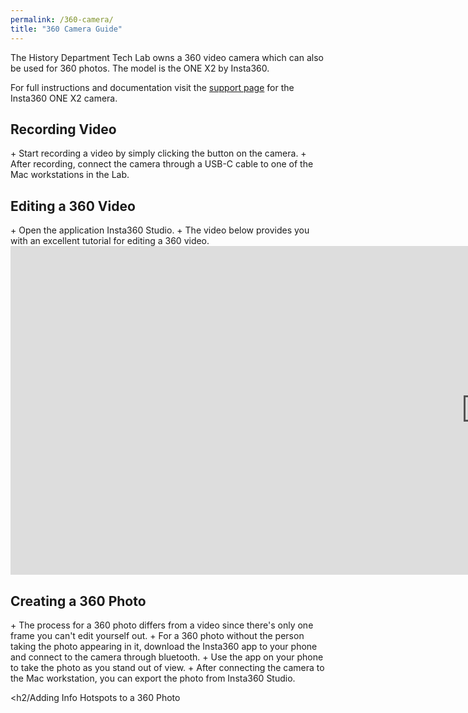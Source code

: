 ```yaml
---
permalink: /360-camera/
title: "360 Camera Guide"
---
```


The History Department Tech Lab owns a 360 video camera which can also be used for 360 photos. The model is the ONE X2 by Insta360.

For full instructions and documentation visit the <a href="https://onlinemanual.insta360.com/onex2/en-us/camera/basic">support page</a> for the Insta360 ONE X2 camera.

<h2>Recording Video</h2>
+ Start recording a video by simply clicking the button on the camera.
+ After recording, connect the camera through a USB-C cable to one of the Mac workstations in the Lab.

<h2>Editing a 360 Video</h2>
+ Open the application Insta360 Studio.
+ The video below provides you with an excellent tutorial for editing a 360 video.
<iframe width="1521" height="526" src="https://youtube.com/embed/U24jDyYnU3A" title="Insta360 Studio Beginners Tutorial" frameborder="0" allow="accelerometer; autoplay; clipboard-write; encrypted-media; gyroscope; picture-in-picture; web-share" referrerpolicy="strict-origin-when-cross-origin" allowfullscreen></iframe><br>

<h2>Creating a 360 Photo</h2>
+ The process for a 360 photo differs from a video since there's only one frame you can't edit yourself out.
+ For a 360 photo without the person taking the photo appearing in it, download the Insta360 app to your phone and connect to the camera through bluetooth.
+ Use the app on your phone to take the photo as you stand out of view.
+ After connecting the camera to the Mac workstation, you can export the photo from Insta360 Studio.

<h2/Adding Info Hotspots to a 360 Photo</h2>
